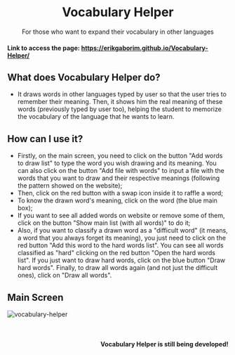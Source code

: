 <div align="center">
  <h1>Vocabulary Helper</h1>
  <p>For those who want to expand their vocabulary in other languages</p>
</div>


#### Link to access the page: https://erikgaborim.github.io/Vocabulary-Helper/


## What does Vocabulary Helper do?

- It draws words in other languages typed by user so that the user tries to remember their meaning. Then, it shows him the real meaning of these words (previously typed by user too), helping the student to memorize the vocabulary of the language that he wants to learn.

## How can I use it?

- Firstly, on the main screen, you need to click on the button "Add words to draw list" to type the word you wish drawing and its meaning. You can also click on the button "Add file with words" to input a file with the words that you want to draw and their respective meanings (following the pattern showed on the website);
- Then, click on the red button with a swap icon inside it to raffle a word;
- To know the drawn word's meaning, click on the word (the blue main box);
- If you want to see all added words on website or remove some of them, click on the button "Show main list (with all words)" to do it;
- Also, if you want to classify a drawn word as a "difficult word" (it means, a word that you always forget its meaning), you just need to click on the red button "Add this word to the hard words list". You can see all words classified as "hard" clicking on the red button "Open the hard words list". If you just want to draw hard words, click on the blue button "Draw hard words". Finally, to draw all words again (and not just the difficult ones), click on "Draw all words".

## Main Screen

![vocabulary-helper](https://user-images.githubusercontent.com/66131453/205657783-afaf44c9-de61-4033-af86-b548e4ce56d4.png)


<div align="right">
  <br />
  <h4>Vocabulary Helper is still being developed!</h4>
</div>
